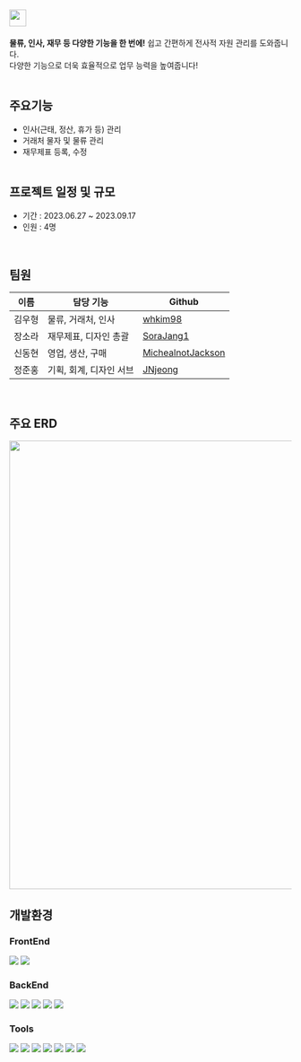 # <img src="https://github.com/whkim98/ERP_Project/assets/86636344/4e1233be-7b50-4619-bc70-f13dd75c71bd" width="30"/>
<b>물류, 인사, 재무 등 다양한 기능을 한 번에!</b> 쉽고 간편하게 전사적 자원 관리를 도와줍니다.<br/>
다양한 기능으로 더욱 효율적으로 업무 능력을 높여줍니다!<br/><br/>

## 주요기능
* 인사(근태, 정산, 휴가 등) 관리
* 거래처 물자 및 물류 관리
* 재무제표 등록, 수정
<br/><br/>

## 프로젝트 일정 및 규모
* 기간 : 2023.06.27 ~ 2023.09.17
* 인원 : 4명
<br/>

## 팀원
이름|담당 기능|Github
---|---|---
김우형|물류, 거래처, 인사|[whkim98](https://github.com/whkim98)
장소라|재무제표, 디자인 총괄|[SoraJang1](https://github.com/SoraJang1)
신동현|영업, 생산, 구매|[MichealnotJackson](https://github.com/MichealnotJackson)
정준홍|기획, 회계, 디자인 서브|[JNjeong](https://github.com/JNjeong)
<br/>

## 주요 ERD
<img src="https://github.com/whkim98/ERP_Project/assets/86636344/70098314-61ab-4887-9dc3-951ac0c362fa" width="800">
<br/>

## 개발환경
### FrontEnd
<div>
  <img src="https://img.shields.io/badge/CSS-1572B6?style=for-the-badge&logo=CSS3&logoColor=white">
  <img src="https://img.shields.io/badge/javascript-F7DF1E?style=for-the-badge&logo=javascript&logoColor=white">
</div>

### BackEnd
<div>
  <img src="https://img.shields.io/badge/Java-007396?style=for-the-badge&logo=Java&logoColor=white"> 
  <img src="https://img.shields.io/badge/Spring Boot-6DB33F?style=for-the-badge&logo=spring boot&logoColor=white">
  <img src="https://img.shields.io/badge/mybatis-000000?style=for-the-badge&logo=java&logoColor=white">
  <img src="https://img.shields.io/badge/mysql-4479A1?style=for-the-badge&logo=mysql&logoColor=white">
  <img src="https://img.shields.io/badge/apache tomcat-F8DC75?style=for-the-badge&logo=apachetomcat&logoColor=black">
</div>

### Tools
<div>
  <img src="https://img.shields.io/badge/docker-2496ED?style=for-the-badge&logo=docker&logoColor=white">
  <img src="https://img.shields.io/badge/GitHub-181717?style=for-the-badge&logo=GitHub&logoColor=white">
  <img src="https://img.shields.io/badge/Git-F05032?style=for-the-badge&logo=Git&logoColor=white">
  <img src="https://img.shields.io/badge/intellij idea-000000?style=for-the-badge&logo=intellijidea&logoColor=white">
  <img src="https://img.shields.io/badge/vscode-007ACC?style=for-the-badge&logo=visualstudiocode&logoColor=white">
  <img src="https://img.shields.io/badge/Discord-5865F2?style=for-the-badge&logo=discord&logoColor=white">
  <img src="https://img.shields.io/badge/Figma-F24E1E?style=for-the-badge&logo=figma&logoColor=white">
</div>

